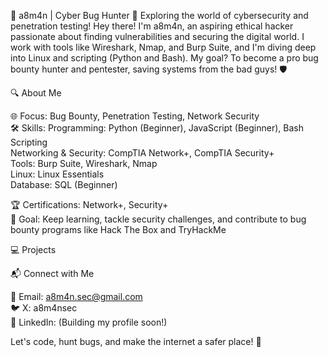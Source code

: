 👾 a8m4n | Cyber Bug Hunter
🚀 Exploring the world of cybersecurity and penetration testing!
Hey there! I'm a8m4n, an aspiring ethical hacker passionate about finding vulnerabilities and securing the digital world. I work with tools like Wireshark, Nmap, and Burp Suite, and I'm diving deep into Linux and scripting (Python and Bash). My goal? To become a pro bug bounty hunter and pentester, saving systems from the bad guys! 🛡️

🔍 About Me

🌐 Focus: Bug Bounty, Penetration Testing, Network Security  
🛠 Skills:
Programming: Python (Beginner), JavaScript (Beginner), Bash Scripting  
Networking & Security: CompTIA Network+, CompTIA Security+  
Tools: Burp Suite, Wireshark, Nmap  
Linux: Linux Essentials  
Database: SQL (Beginner)


🏆 Certifications: Network+, Security+  
🎯 Goal: Keep learning, tackle security challenges, and contribute to bug bounty programs like Hack The Box and TryHackMe


💻 Projects



📬 Connect with Me

📧 Email: a8m4n.sec@gmail.com  
🐦 X: a8m4nsec  
💼 LinkedIn: (Building my profile soon!)


Let's code, hunt bugs, and make the internet a safer place! 🚀
